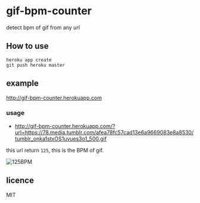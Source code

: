 # gif-bpm-counter

detect bpm of gif from any url

## How to use

```
heroku app create
git push heroku master
```

## example

http://gif-bpm-counter.herokuapp.com

### usage

- http://gif-bpm-counter.herokuapp.com/?url=https://78.media.tumblr.com/afea78fc57cad13e6a9669083e8a8530/tumblr_onka1stxOS1uvues3o1_500.gif

this url return `125`, this is the BPM of gif.

![125BPM](https://78.media.tumblr.com/afea78fc57cad13e6a9669083e8a8530/tumblr_onka1stxOS1uvues3o1_500.gif)

## licence

MIT
